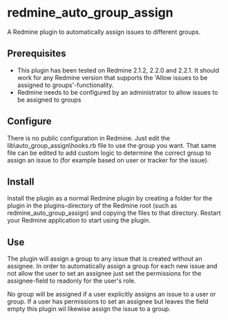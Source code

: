redmine_auto_group_assign
=========================

A Redmine plugin to automatically assign issues to different groups.

## Prerequisites
* This plugin has been tested on Redmine 2.1.2, 2.2.0 and 2.2.1. It should work for any Redmine version that supports the 'Allow issues to be assigned to groups'-functionality.
* Redmine needs to be configured by an administrator to allow issues to be assigned to groups 

## Configure
There is no public configuration in Redmine. Just edit the lib\auto_group_assign\hooks.rb file to use the group you want. That same file can be edited to add custom logic to determine the correct group to assign an issue to (for example based on user or tracker for the issue).

## Install
Install the plugin as a normal Redmine plugin by creating a folder for the plugin in the plugins-directory of the Redmine root (such as redmine_auto_group_assign)
and copying the files to that directory. Restart your Redmine application to start using the plugin.

## Use
The plugin will assign a group to any issue that is created without an assignee. In order to automatically assign a group for each new issue and not allow the user to set an assignee just set the permissions for the assignee-field to readonly for the user's role.

No group will be assigned if a user explicitly assigns an issue to a user or group. If a user has permissions to set an assignee but leaves the field empty this plugin wil likewise assign the issue to a group.
